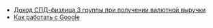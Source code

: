 * [Доход СПД-физлица 3 группы при получении валютной выручки](/content/ru/other/dohod-spd-fizlitsa-3-gruppi-pri-poluchenii-valyutnoi-viruchki.html)
* [Как работать с Google](/content/ru/rabota-s-inostrannymi-kompaniyami/kak-rabotat-s-google.html)